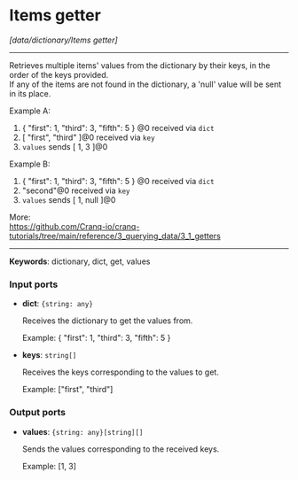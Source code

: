 # Items getter

_[data/dictionary/Items getter]_

---

Retrieves multiple items' values from the dictionary by their keys, in the order of the keys provided.  
If any of the items are not found in the dictionary, a 'null' value will be sent in its place.  
  
Example A:  
1. { "first": 1, "third": 3, "fifth": 5 } @0 received via `dict`  
2. [ "first", "third" ]@0 received via `key`  
3. `values` sends  [ 1, 3 ]@0  
  
Example B:  
1. { "first": 1, "third": 3, "fifth": 5 } @0 received via `dict`  
2. "second"@0 received via `key`  
3. `values` sends  [ 1, null ]@0  
  
More:  
https://github.com/Cranq-io/cranq-tutorials/tree/main/reference/3_querying_data/3_1_getters  

---

__Keywords__: dictionary, dict, get, values

### Input ports

* __dict__: ` {string: any} `

    Receives the dictionary to get the values from.
    
    Example:
    { "first": 1, "third": 3, "fifth": 5 }


* __keys__: ` string[] `

    Receives the keys corresponding to the values to get.
    
    Example:
    ["first", "third"]

### Output ports

* __values__: ` {string: any}[string][] `

    Sends the values corresponding to the received keys.
    
    Example:
    [1, 3]

